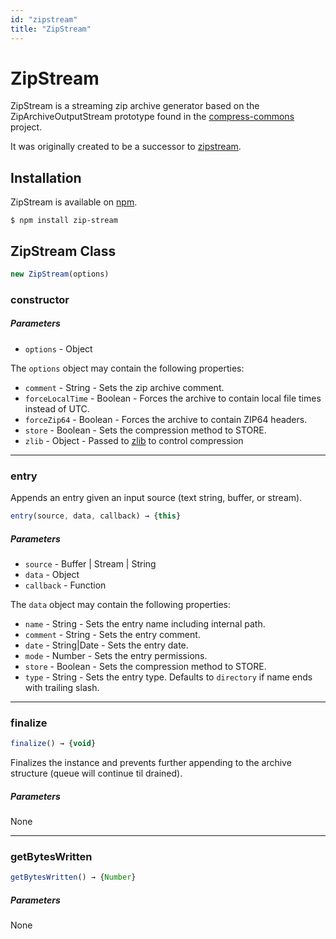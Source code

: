```yaml
---
id: "zipstream"
title: "ZipStream"
---
```


# ZipStream

ZipStream is a streaming zip archive generator based on the ZipArchiveOutputStream prototype
found in the [compress-commons](https://www.npmjs.com/package/compress-commons) project.

It was originally created to be a successor to [zipstream](https://npmjs.org/package/zipstream).

## Installation

ZipStream is available on [npm](https://www.npmjs.com/package/zip-stream).

`$ npm install zip-stream`

## ZipStream Class

```js
new ZipStream(options)
```

### constructor

##### Parameters

- `options` - Object

The `options` object may contain the following properties:

- `comment` - String - Sets the zip archive comment.
- `forceLocalTime` - Boolean - Forces the archive to contain local file times instead of UTC.
- `forceZip64` - Boolean - Forces the archive to contain ZIP64 headers.
- `store` - Boolean - Sets the compression method to STORE.
- `zlib` - Object - Passed to [zlib](https://nodejs.org/api/zlib.html#zlib_class_options) to control compression

---

### entry

Appends an entry given an input source (text string, buffer, or stream).

```js
entry(source, data, callback) → {this}
```

##### Parameters

- `source` - Buffer | Stream | String
- `data` - Object
- `callback` - Function

The `data` object may contain the following properties:

- `name` - String - Sets the entry name including internal path.
- `comment` - String - Sets the entry comment.
- `date` - String|Date - Sets the entry date.
- `mode` - Number - Sets the entry permissions.
- `store` - Boolean - Sets the compression method to STORE.
- `type` - String - Sets the entry type. Defaults to `directory` if name ends with trailing slash.

---

### finalize

```js
finalize() → {void}
```

Finalizes the instance and prevents further appending to the archive structure (queue will continue til drained).

##### Parameters

None

---

### getBytesWritten

```js
getBytesWritten() → {Number}
```

##### Parameters

None
